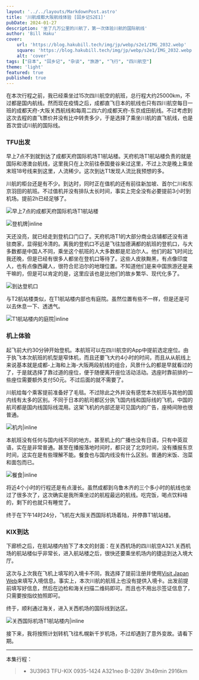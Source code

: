 ```yaml
---
layout: '../../layouts/MarkdownPost.astro'
title: '川航成都大阪航线体验 [回乡记S2E1]'
pubDate: 2024-01-27
description: '坐了几万公里的川航了，第一次体验川航的国际航线'
author: 'Bill Haku'
cover:
    url: 'https://blog.hakubill.tech/img/jp/webp/s2e1/IMG_2032.webp'
    square: 'https://blog.hakubill.tech/img/jp/webp/s2e1/IMG_2032.webp'
    alt: 'cover'
tags: ["日本", "回乡记", "杂谈", "旅游", "飞行", "四川航空"]
theme: 'light'
featured: true
published: true
---
```


在本次行程之前，我已经乘坐过15次四川航空的航班，总行程大约25000km，不过都是国内航线。然而现在疫情之后，成都直飞日本的航线也只有四川航空每日一班的成都天府-大阪关西航线和每周二四六的成都天府-东京成田航线。不过考虑到这次去程的直飞票价并没有比中转贵多少，于是选择了乘坐川航的直飞航线，也是首次尝试川航的国际线。

### TFU出发

早上7点不到就到达了成都天府国际机场T1航站楼。天府机场T1航站楼负责的就是国际和港澳台航线，这里我只在上次前往泰国曼谷来过这里，不过上次是晚上乘坐末班18号线来到这里，人流稀少。这次到达T1发现人流比我预想的多。

川航的柜台还是有不少。到达时，同时正在值机的还有前往新加坡、首尔仁川和东京羽田的航班。不过值机并没有排队太长时间，事实上完全没有必要提前3小时到机场。提前2h已经足够了。

![早上7点的成都天府国际机场T1航站楼](https://blog.hakubill.tech/img/jp/webp/s2e1/IMG_2018.webp)

![登机牌|inline](https://blog.hakubill.tech/img/jp/webp/s2e1/IMG_2019.webp)

天还没亮，就已经走到登机口门口了。天府机场T1的大部分商业店铺都还没有进驻商家，显得挺冷清的。离我的登机口不远是飞往加德满都的航班的登机口，与大多数都是中国人不同，乘坐这个航班的人大多数都是尼泊尔人。他们的起飞时间比我还晚，但是已经有很多人都坐在登机口等待了。这些人皮肤黝黑，有点像印度人，也有点像西藏人，很符合尼泊尔的地理位置。不知道他们是来中国旅游还是来干嘛的，但是可以肯定的是，这里应该也是比他们的故乡繁华、现代化多了。

![到达登机口](https://blog.hakubill.tech/img/jp/webp/s2e1/IMG_2020.webp)

与T2航站楼类似，在T1航站楼内部也有庭院。虽然位置有些不一样，但是还是可以去休息一下、透透气。

![T1航站楼内的庭院|inline](https://blog.hakubill.tech/img/jp/webp/s2e1/IMG_2022.webp)

### 机上体验

起飞前大约30分钟开始登机。本航班可以在四川航空的App中提前选定座位。由于执飞本次航班的机型是窄体机，而且还要飞大约4小时的时间，而且从从航线上来说基本就是成都-上海和上海-大阪两段航线的组合，风景什么的都是早就看过的了，于是就选择了靠过道的座位，便于随便离开座位活动活动。选座时靠前排的一些座位需要额外支付50元。不过后面的就不需要了。

川航给每个乘客提前准备好了毛毯。不过除此之外并没有感觉本次航班与其他的国内线有太多的区别。不同于日本的航司都区分执飞国内线和国际线的飞机，中国的航司都是国内线国际线混用。这架飞机的内部还是可见国内的广告，座椅间隙也很普通。

![机内|inline](https://blog.hakubill.tech/img/jp/webp/s2e1/IMG_2029.webp)

本航班没有任何与国内线不同的地方。甚至机上的广播也没有日语，只有中英双语，实在是非常普通。甚至在播报落地时间时，都只说了北京时间，没有播报东京时间，这实在是有些理解不能。餐食也与国内线没有什么区别。普通的米饭、泡菜和面包而已。

![餐食|inline](https://blog.hakubill.tech/img/jp/webp/s2e1/IMG_2030.webp)

将近4个小时的行程还是有点漫长。虽然成都到乌鲁木齐的三个多小时的航线也坐过了很多次了，这次确实是我所乘坐过的航程最远的航线。吃完饭，喝点饮料啥的，剩下的也就只有睡觉了。

终于在下午14时24分，飞机在大阪关西国际机场着陆，并停靠T1航站楼。

### KIX到达

下廊桥之后，在航站楼内拍下了本文的封面：在关西机场的四川航空A321.关西机场的航站楼似乎非常长，进入航站楼之后，很快还要乘坐机场内的捷运到达入境大厅。

这次与上次我在飞机上填写的入境卡不同，我选择了提前注册并使用[Visit Japan Web](https://vjw-lp.digital.go.jp/)来填写入境信息。事实上，本次川航的航班上也没有提供入境卡。出发前提前填写好信息，然后在边检和海关扫描二维码即可。而且也不用出示签证信息了，只需要按指纹拍照即可。

终于，顺利通过海关，进入关西机场的国际线到达区。

![关西国际机场T1航站楼内|inline](https://blog.hakubill.tech/img/jp/webp/s2e1/IMG_2035.webp)

接下来，我将按照计划转机飞往札幌新千岁机场，不过却遇到了意外变故。请看下期。

---

本集行程：

> - 3U3963 TFU-KIX 0935-1424 A321neo B-328V 3h49min 2916km

